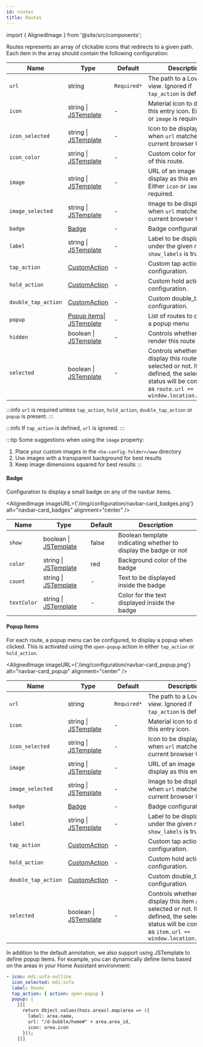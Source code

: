 ```yaml
---
id: routes
title: Routes
---
```


import { AlignedImage } from '@site/src/components';

Routes represents an array of clickable icons that redirects to a given path. Each item in the array should contain the following configuration:

| Name                | Type                                                            | Default     | Description                                                                                                                                                |
| ------------------- | --------------------------------------------------------------- | ----------- | ---------------------------------------------------------------------------------------------------------------------------------------------------------- |
| `url`               | string                                                          | `Required*` | The path to a Lovelace view. Ignored if `tap_action` is defined.                                                                                           |
| `icon`              | string \| [JSTemplate](../types/js-template)                     | -           | Material icon to display as this entry icon. Either `icon` or `image` is required.                                                                         |
| `icon_selected`     | string \| [JSTemplate](../types/js-template)                     | -           | Icon to be displayed when `url` matches the current browser URL                                                                                            |
| `icon_color`        | string \| [JSTemplate](../types/js-template)                     | -           | Custom color for the icon of this route.                                                                                                                   |
| `image`             | string \| [JSTemplate](../types/js-template)                     | -           | URL of an image to display as this entry icon. Either `icon` or `image` is required.                                                                       |
| `image_selected`    | string \| [JSTemplate](../types/js-template)                     | -           | Image to be displayed when `url` matches the current browser URL                                                                                           |
| `badge`             | [Badge](#badge)                                                 | -           | Badge configuration                                                                                                                                        |
| `label`             | string \| [JSTemplate](../types/js-template)                     | -           | Label to be displayed under the given route if `show_labels` is true                                                                                       |
| `tap_action`        | [CustomAction](../types/custom-actions)                         | -           | Custom tap action configuration.                                                                                                                           |
| `hold_action`       | [CustomAction](../types/custom-actions)                         | -           | Custom hold action configuration.                                                                                                                          |
| `double_tap_action` | [CustomAction](../types/custom-actions)                         | -           | Custom double_tap action configuration.                                                                                                                    |
| `popup`             | [Popup items](#popup-items)\| [JSTemplate](../types/js-template) | -           | List of routes to display in a popup menu                                                                                                                  |
| `hidden`            | boolean \| [JSTemplate](../types/js-template)                    | -           | Controls whether to render this route or not                                                                                                               |
| `selected`          | boolean \| [JSTemplate](../types/js-template)                    | -           | Controls whether to display this route as selected or not. If not defined, the selected status will be computed as `route.url == window.location.pathname` |

:::info
`url` is required unless `tap_action`, `hold_action`, `double_tap_action` or `popup` is present.
:::

:::info
If `tap_action` is defined, `url` is ignored.
:::

:::tip
Some suggestions when using the `image` property:

1. Place your custom images in the `<ha-config-folder>/www` directory
2. Use images with a transparent background for best results
3. Keep image dimensions squared for best results
   :::

#### Badge

Configuration to display a small badge on any of the navbar items.

<AlignedImage imageURL={'/img/configuration/navbar-card_badges.png'} alt="navbar-card_badges" alignment="center" />

| Name        | Type                                         | Default | Description                                                     |
| ----------- | -------------------------------------------- | ------- | --------------------------------------------------------------- |
| `show`      | boolean \| [JSTemplate](../types/js-template) | false   | Boolean template indicating whether to display the badge or not |
| `color`     | string \| [JSTemplate](../types/js-template)  | red     | Background color of the badge                                   |
| `count`     | string \| [JSTemplate](../types/js-template)  | -       | Text to be displayed inside the badge                           |
| `textColor` | string \| [JSTemplate](../types/js-template)  | -       | Color for the text displayed inside the badge                   |

#### Popup Items

For each route, a popup menu can be configured, to display a popup when clicked. This is activated using the `open-popup` action in either `tap_action` or `hold_action`.

<AlignedImage imageURL={'/img/configuration/navbar-card_popup.png'} alt="navbar-card_popup" alignment="center" />

| Name                | Type                                         | Default     | Description                                                                                                                                              |
| ------------------- | -------------------------------------------- | ----------- | -------------------------------------------------------------------------------------------------------------------------------------------------------- |
| `url`               | string                                       | `Required*` | The path to a Lovelace view. Ignored if `tap_action` is defined.                                                                                         |
| `icon`              | string \| [JSTemplate](../types/js-template)  | -           | Material icon to display as this entry icon.                                                                                                             |
| `icon_selected`     | string \| [JSTemplate](../types/js-template)  | -           | Icon to be displayed when `url` matches the current browser URL                                                                                          |
| `image`             | string \| [JSTemplate](../types/js-template)  | -           | URL of an image to display as this entry icon.                                                                                                           |
| `image_selected`    | string \| [JSTemplate](../types/js-template)  | -           | Image to be displayed when `url` matches the current browser URL                                                                                         |
| `badge`             | [Badge](#badge)                              | -           | Badge configuration                                                                                                                                      |
| `label`             | string \| [JSTemplate](../types/js-template)  | -           | Label to be displayed under the given route if `show_labels` is true                                                                                     |
| `tap_action`        | [CustomAction](../types/custom-actions)      | -           | Custom tap action configuration.                                                                                                                         |
| `hold_action`       | [CustomAction](../types/custom-actions)      | -           | Custom hold action configuration.                                                                                                                        |
| `double_tap_action` | [CustomAction](../types/custom-actions)      | -           | Custom double_tap action configuration.                                                                                                                  |
| `selected`          | boolean \| [JSTemplate](../types/js-template) | -           | Controls whether to display this item as selected or not. If not defined, the selected status will be computed as `item.url == window.location.pathname` |

In addition to the default annotation, we also support using JSTemplate to define popup items.
For example, you can dynamically define items based on the areas in your Home Assistant environment:

```yaml
- icon: mdi:sofa-outline
  icon_selected: mdi:sofa
  label: Rooms
  tap_action: { action: open-popup }
  popup: |
    [[[
      return Object.values(hass.areas).map(area => ({
        label: area.name,
        url: "/d-bubble/home#" + area.area_id,
        icon: area.icon
      }));
    ]]]
```
